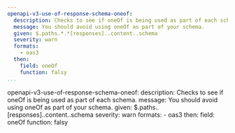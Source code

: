 ```yaml
---
openapi-v3-use-of-response-schema-oneof:
  description: Checks to see if oneOf is being used as part of each schema.
  message: You should avoid using oneOf as part of your schema.
  given: $.paths.*.*[responses]..content..schema
  severity: warn
  formats:
    - oas3
  then:
    field: oneOf
    function: falsy
...
```

openapi-v3-use-of-response-schema-oneof:
  description: Checks to see if oneOf is being used as part of each schema.
  message: You should avoid using oneOf as part of your schema.
  given: $.paths.*.*[responses]..content..schema
  severity: warn
  formats:
    - oas3
  then:
    field: oneOf
    function: falsy
